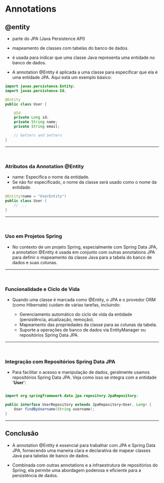 
# Annotations

## @entity

- parte do JPA (Java Persistence API)
- mapeamento de classes com tabelas do banco de dados.
- é usada para indicar que uma classe Java representa uma entidade no banco de dados. 

- A annotation @Entity é aplicada a uma classe para especificar que ela é uma entidade JPA. Aqui está um exemplo básico:


```java
import javax.persistence.Entity;
import javax.persistence.Id;

@Entity
public class User {

    @Id
    private Long id;
    private String name;
    private String email;

    // Getters and Setters
}
```
---

&nbsp;
### Atributos da Annotation @Entity
- name: Especifica o nome da entidade. 
- Se não for especificado, o nome da classe será usado como o nome da entidade.


```java
@Entity(name = "UserEntity")
public class User {
    // ...
}
```

---

&nbsp;
### Uso em Projetos Spring

- No contexto de um projeto Spring, especialmente com Spring Data JPA, a annotation @Entity é usada em conjunto com outras annotations JPA para definir o mapeamento da classe Java para a tabela do banco de dados e suas colunas.

---

&nbsp;
### Funcionalidade e Ciclo de Vida

- Quando uma classe é marcada como @Entity, o JPA e o provedor ORM (como Hibernate) cuidam de várias tarefas, incluindo:

  - Gerenciamento automático do ciclo de vida da entidade (persistência, atualização, remoção).
  - Mapeamento das propriedades da classe para as colunas da tabela.
  - Suporte a operações de banco de dados via EntityManager ou repositórios Spring Data JPA.

---

&nbsp;
### Integração com Repositórios Spring Data JPA 

- Para facilitar o acesso e manipulação de dados, geralmente usamos repositórios Spring Data JPA. Veja como isso se integra com a entidade '**User**':


```java

import org.springframework.data.jpa.repository.JpaRepository;

public interface UserRepository extends JpaRepository<User, Long> {
    User findByUsername(String username);
}

```

---


## Conclusão

- A annotation @Entity é essencial para trabalhar com JPA e Spring Data JPA, fornecendo uma maneira clara e declarativa de mapear classes Java para tabelas de banco de dados. 

- Combinada com outras annotations e a infraestrutura de repositórios do Spring, ela permite uma abordagem poderosa e eficiente para a persistência de dados.

&nbsp;













